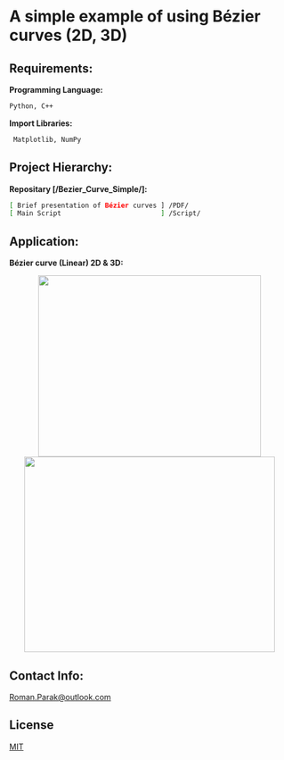 # A simple example of using Bézier curves (2D, 3D)

## Requirements:

**Programming Language:**

```bash
Python, C++
```

**Import Libraries:**
```bash
 Matplotlib, NumPy
```

## Project Hierarchy:

**Repositary [/Bezier_Curve_Simple/]:**
```bash
[ Brief presentation of Bézier curves ] /PDF/
[ Main Script                         ] /Script/
```

## Application:

**Bézier curve (Linear) 2D & 3D:**

<p align="center">
<img src="https://github.com/rparak/Bezier_Curve_Simple/blob/main/images/1_2d.png" width="400" height="325">
 <img src="https://github.com/rparak/Bezier_Curve_Simple/blob/main/images/1_3d.png" width="450" height="350">
</p>

## Contact Info:
Roman.Parak@outlook.com

## License
[MIT](https://choosealicense.com/licenses/mit/)

